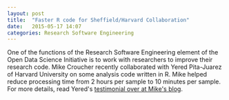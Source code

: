 ```yaml
---
layout: post
title:  "Faster R code for Sheffield/Harvard Collaboration"
date:   2015-05-17 14:07
categories: Research Software Engineering
---
```


One of the functions of the Research Software Engineering element of the Open Data Science Initiative is to work with researchers to improve their research code. Mike Croucher recently collaborated with Yered Pita-Juarez of Harvard University on some analysis code written in R. Mike helped reduce processing time from 2 hours per sample to 10 minutes per sample. For more details, read Yered's [testimonial over at Mike's blog](http://www.walkingrandomly.com/?page_id=5122).

